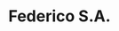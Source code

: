 ---
title: "Federico S.A."
url: /ciudad-autonoma-de-buenos-aires/federico-s-a-avenida-doctor-ricardo-balbin/
shop: coche
---